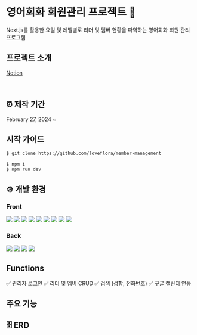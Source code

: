 # 영어회화 회원관리 프로젝트 🔗

Next.js를 활용한 요일 및 레벨별로 리더 및 멤버 현황을 파악하는
영어회화 회원 관리 프로그램

<!-- ## 🌐 웹 사이트 주소 -->

<!-- [Memberlist]() -->

## 프로젝트 소개

[Notion](https://polydactyl-cello-2db.notion.site/790507cf5ab94d90b0f52b7a34e1d1c0?pvs=4)

</br>

## ⏰ 제작 기간

February 27, 2024 ~

## 시작 가이드

```bash
$ git clone https://github.com/loveflora/member-management
```

```
$ npm i
$ npm run dev
```

## ⚙️ 개발 환경

### Front

<p>
<img src="https://img.shields.io/badge/HTML-E34F26?style=flat-square&logo=HTML5&logoColor=white"/>
<img src="https://img.shields.io/badge/CSS-1572B6?style=flat-square&logo=CSS3&logoColor=white"/>
<img src="https://img.shields.io/badge/JavaScript-F7DF1E?style=flat-square&logo=JavaScript&logoColor=white"/>
<img src="https://img.shields.io/badge/React-61DAFB?style=flat-square&logo=React&logoColor=white"/>
<img src="https://img.shields.io/badge/TypeScript-3178C6?style=flat-square&logo=TypeScript&logoColor=white"/>
<img src="https://img.shields.io/badge/MUI-007FFF?style=flat-square&logo=TypeScript&logoColor=white"/>
<img src="https://img.shields.io/badge/Sass-CC6699?style=flat-square&logo=CSS3&logoColor=white"/>
<img src="https://img.shields.io/badge/Github-000000?style=flat-square&logo=Github&logoColor=white"/>
<img src="https://img.shields.io/badge/Figma-F24E1E?style=flat-square&logo=Figma&logoColor=white"/>
</p>

<!-- Next.js 추가 -->

### Back

<p>
<!-- <img src="https://img.shields.io/badge/socket.io-010101?style=flat-square&logo=socket.io&logoColor=white"> -->
<img src="https://img.shields.io/badge/node.js-339933?style=flat-square&logo=Node.js&logoColor=white">
<img src="https://img.shields.io/badge/express-000000?style=flat-square&logo=express&logoColor=white">
<img src="https://img.shields.io/badge/mysql-4479A1?style=flat-square&logo=mysql&logoColor=white"> 
<img src="https://img.shields.io/badge/Sequelize-4B0082.svg?style=flat-square&logo=sequelize&logoColor=white"/>
<!-- <img src="https://img.shields.io/badge/Amazon AWS-232F3E?style=flat-square&logo=amazonaws&logoColor=white"/> -->
<!-- <img src="https://img.shields.io/badge/nginx-%23009639.svg?style=flat-square&logo=nginx&logoColor=white"/> -->
</p>

## Functions

✅ 관리자 로그인
✅ 리더 및 멤버 CRUD
✅ 검색 (성함, 전화번호)
✅ 구글 캘린더 연동

## 주요 기능

<!-- ## 🚢 화면 설계서 -->

<!-- ![image](https://github.com/SesacProjectTeamA-2/pj-develop/assets/95282021/4f9d5688-f4c7-48f0-a73c-3e9aadfbc5c1) -->

<!-- ## 🎨 와이어 프레임 -->
<!-- [Figma](https://www.figma.com/file/wiiwMEqh7oAivKKO2uwbLe/Skygrey-218's-team-library?type=design&node-id=0-1&mode=design&t=Ul65uyHVEweViBth-0)


![image](https://github.com/SesacProjectTeamA-2/pj-front/assets/86273626/3515f133-f7b3-4ecb-9e0b-0eb4d8f44503)

-->

## 🗄️ ERD

<!-- [ERD](https://www.erdcloud.com/d/koATx2ojGQyH5Y62S)
![image](https://github.com/SesacProjectTeamA-2/pj-develop/assets/107044870/bee84bec-fb96-4ddb-9e2f-f75c7a893209) -->
